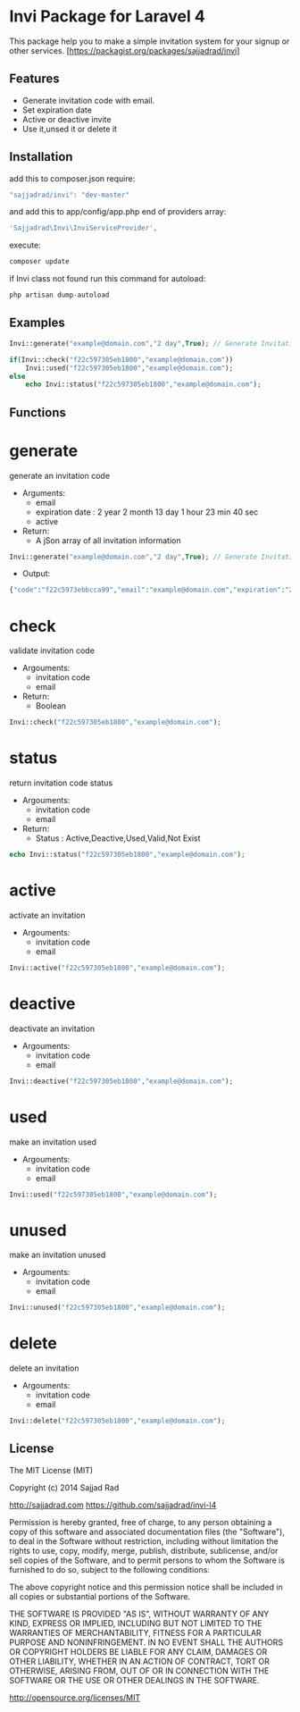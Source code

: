 # Invi Package for Laravel 4 #

This package help you to make a simple invitation system for your signup or other services.
[https://packagist.org/packages/sajjadrad/invi]

## Features ##
- Generate invitation code with email.
- Set expiration date
- Active or deactive invite
- Use it,unsed it or delete it

## Installation ##
add this to composer.json require:
```php
"sajjadrad/invi": "dev-master"
```

and add this to app/config/app.php end of providers array:
```php
'Sajjadrad\Invi\InviServiceProvider',
```

execute:
```php
composer update
```

if Invi class not found run this command for autoload:
```php
php artisan dump-autoload
```

## Examples ##


```php
Invi::generate("example@domain.com","2 day",True); // Generate Invitation

if(Invi::check("f22c597305eb1800","example@domain.com"))
	Invi::used("f22c597305eb1800","example@domain.com");
else
	echo Invi::status("f22c597305eb1800","example@domain.com");
```


## Functions ##

generate
==
generate an invitation code
- Arguments:
	- email
	- expiration date : 2 year 2 month 13 day 1 hour 23 min 40 sec
	- active
- Return:
	- A jSon array of all invitation information

```php
Invi::generate("example@domain.com","2 day",True); // Generate Invitation
```
- Output:

```php
{"code":"f22c5973ebbcca99","email":"example@domain.com","expiration":"2013-05-10 15:58:41 ","active":true,"used":"0"}
```

check
===
validate invitation code
- Argouments:
	- invitation code
	- email
- Return:
	- Boolean


```php
Invi::check("f22c597305eb1800","example@domain.com");
```

status
===
return invitation code status
- Argouments:
	- invitation code
	- email
- Return:
	- Status :  Active,Deactive,Used,Valid,Not Exist

```php
echo Invi::status("f22c597305eb1800","example@domain.com");
```

active
===
activate an invitation
- Argouments:
	- invitation code
	- email

```php
Invi::active("f22c597305eb1800","example@domain.com");
```

deactive
===
deactivate an invitation
- Argouments:
	- invitation code
	- email

```php
Invi::deactive("f22c597305eb1800","example@domain.com");
```

used
==
make an invitation used
- Argouments:
	- invitation code
	- email

```php
Invi::used("f22c597305eb1800","example@domain.com");
```

unused
==
make an invitation unused
- Argouments:
	- invitation code
	- email

```php
Invi::unused("f22c597305eb1800","example@domain.com");
```

delete
==
delete an invitation
- Argouments:
	- invitation code
	- email

```php
Invi::delete("f22c597305eb1800","example@domain.com");
```


## License ##

The MIT License (MIT)

Copyright (c) 2014 Sajjad Rad

http://sajjadrad.com
https://github.com/sajjadrad/invi-l4

Permission is hereby granted, free of charge, to any person obtaining a copy of
this software and associated documentation files (the "Software"), to deal in
the Software without restriction, including without limitation the rights to use,
copy, modify, merge, publish, distribute, sublicense, and/or sell copies of
the Software, and to permit persons to whom the Software is furnished to do so,
subject to the following conditions:

The above copyright notice and this permission notice shall be included in all
copies or substantial portions of the Software.

THE SOFTWARE IS PROVIDED "AS IS", WITHOUT WARRANTY OF ANY KIND,
EXPRESS OR IMPLIED, INCLUDING BUT NOT LIMITED TO THE WARRANTIES OF MERCHANTABILITY,
FITNESS FOR A PARTICULAR PURPOSE AND NONINFRINGEMENT. IN NO EVENT SHALL THE AUTHORS
OR COPYRIGHT HOLDERS BE LIABLE FOR ANY CLAIM, DAMAGES OR OTHER LIABILITY, WHETHER IN
AN ACTION OF CONTRACT, TORT OR OTHERWISE, ARISING FROM, OUT OF OR IN CONNECTION WITH
THE SOFTWARE OR THE USE OR OTHER DEALINGS IN THE SOFTWARE.

http://opensource.org/licenses/MIT
